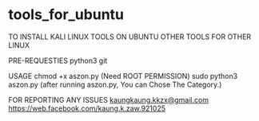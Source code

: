 # tools_for_ubuntu
TO INSTALL KALI LINUX TOOLS ON UBUNTU
OTHER TOOLS FOR OTHER LINUX


PRE-REQUESTIES
  python3 
  git

USAGE
  chmod +x aszon.py
  (Need ROOT PERMISSION)
  sudo python3 aszon.py
  (after running aszon.py, You can Chose The Category.)
  
  
FOR REPORTING ANY ISSUES
    kaungkaung.kkzx@gmail.com
    https://web.facebook.com/kaung.k.zaw.921025
    
  
